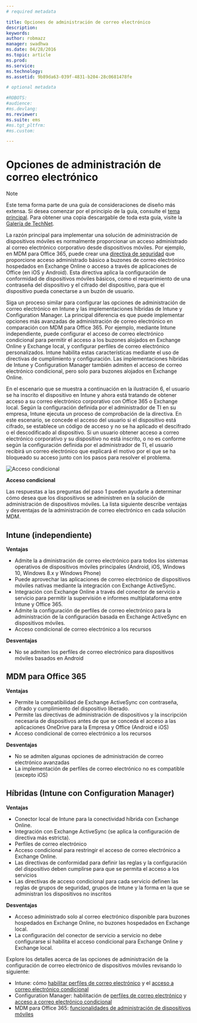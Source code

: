 ```yaml
---
# required metadata

title: Opciones de administración de correo electrónico
description:
keywords:
author: robmazz
manager: swadhwa
ms.date: 04/28/2016
ms.topic: article
ms.prod:
ms.service:
ms.technology:
ms.assetid: 9b89da63-039f-4831-b204-28c0681478fe

# optional metadata

#ROBOTS:
#audience:
#ms.devlang:
ms.reviewer: 
ms.suite: ems
#ms.tgt_pltfrm:
#ms.custom:

---
```


# Opciones de administración de correo electrónico

>[!NOTE]
>Este tema forma parte de una guía de consideraciones de diseño más extensa. Si desea comenzar por el principio de la guía, consulte el [tema principal](mdm-design-considerations-guide.md). Para obtener una copia descargable de toda esta guía, visite la [Galería de TechNet](https://gallery.technet.microsoft.com/Mobile-Device-Management-7d401582).

La razón principal para implementar una solución de administración de dispositivos móviles es normalmente proporcionar un acceso administrado al correo electrónico corporativo desde dispositivos móviles. Por ejemplo, en MDM para Office 365, puede crear una [directiva de seguridad](https://technet.microsoft.com/library/ms.o365.cc.newdevicepolicy.aspx) que proporcione acceso administrado básico a buzones de correo electrónico hospedados en Exchange Online o acceso a través de aplicaciones de Office (en iOS y Android). Esta directiva aplica la configuración de conformidad de dispositivos móviles básicos, como el requerimiento de una contraseña del dispositivo y el cifrado del dispositivo, para que el dispositivo pueda conectarse a un buzón de usuario.

Siga un proceso similar para configurar las opciones de administración de correo electrónico en Intune y las implementaciones híbridas de Intune y Configuration Manager. La principal diferencia es que puede implementar opciones más avanzadas de administración de correo electrónico en comparación con MDM para Office 365. Por ejemplo, mediante Intune independiente, puede configurar el acceso de correo electrónico condicional para permitir el acceso a los buzones alojados en Exchange Online y Exchange local, y configurar perfiles de correo electrónico personalizados. Intune habilita estas características mediante el uso de directivas de cumplimiento y configuración.  Las implementaciones híbridas de Intune y Configuration Manager también admiten el acceso de correo electrónico condicional, pero solo para buzones alojados en Exchange Online.

En el escenario que se muestra a continuación en la ilustración 6, el usuario se ha inscrito el dispositivo en Intune y ahora está tratando de obtener acceso a su correo electrónico corporativo con Office 365 o Exchange local. Según la configuración definida por el administrador de TI en su empresa, Intune ejecuta un proceso de comprobación de la directiva. En este escenario, se concede el acceso del usuario si el dispositivo está cifrado, se establece un código de acceso y no se ha aplicado el descifrado o el descodificado al dispositivo. Si un usuario obtener acceso a correo electrónico corporativo y su dispositivo no está inscrito, o no es conforme según la configuración definida por el administrador de TI, el usuario recibirá un correo electrónico que explicará el motivo por el que se ha bloqueado su acceso junto con los pasos para resolver el problema. 

![Acceso condicional](./media/MDM_Figure_06.png)

**Acceso condicional**

Las respuestas a las preguntas del paso 1 pueden ayudarle a determinar cómo desea que los dispositivos se administren en la solución de administración de dispositivos móviles. La lista siguiente describe ventajas y desventajas de la administración de correo electrónico en cada solución MDM.

## Intune (independiente)

**Ventajas**

- Admite la a
dministración de correo electrónico para todos los sistemas operativos de dispositivos móviles principales (Android, iOS, Windows 10, Windows 8.x y Windows Phone)
- Puede aprovechar las aplicaciones de correo electrónico de dispositivos móviles nativas mediante la integración con Exchange ActiveSync.
- Integración con Exchange Online a través del conector de servicio a servicio para permitir la supervisión e informes multiplataforma entre Intune y Office 365.
- Admite la configuración de perfiles de correo electrónico para la administración de la configuración basada en Exchange ActiveSync en dispositivos móviles.
- Acceso condicional de correo electrónico a los recursos

**Desventajas**

- No se admiten los perfiles de correo electrónico para dispositivos móviles basados en Android

## MDM para Office 365

**Ventajas**

- Permite la compatibilidad de Exchange ActiveSync con contraseña, cifrado y cumplimiento del dispositivo liberado.
- Permite las directivas de administración de dispositivos y la inscripción necesaria de dispositivos antes de que se conceda el acceso a las aplicaciones OneDrive para la Empresa y Office (Android e iOS)
- Acceso condicional de correo electrónico a los recursos

**Desventajas**

- No se admiten algunas opciones de administración de correo electrónico avanzadas 
- La implementación de perfiles de correo electrónico no es compatible (excepto iOS)

## Híbridas (Intune con Configuration Manager)

**Ventajas**

- Conector local de Intune para la conectividad híbrida con Exchange Online.
- Integración con Exchange ActiveSync (se aplica la configuración de directiva más estricta).
- Perfiles de correo electrónico
- Acceso condicional para restringir el acceso de correo electrónico a Exchange Online.
- Las directivas de conformidad para definir las reglas y la configuración del dispositivo deben cumplirse para que se permita el acceso a los servicios
- Las directivas de acceso condicional para cada servicio definen las reglas de grupos de seguridad, grupos de Intune y la forma en la que se administran los dispositivos no inscritos

**Desventajas**

- Acceso administrado solo al correo electrónico disponible para buzones hospedados en Exchange Online, no buzones hospedados en Exchange local.
- La configuración del conector de servicio a servicio no debe configurarse si habilita el acceso condicional para Exchange Online y Exchange local.

Explore los detalles acerca de las opciones de administración de la configuración de correo electrónico de dispositivos móviles revisando lo siguiente:

- Intune: cómo [habilitar perfiles de correo electrónico](/Intune/deployuse/configure-access-to-corporate-email-using-email-profiles-with-microsoft-intune) y el [acceso a correo electrónico condicional](/Intune/deployuse/restrict-access-to-email-and-o365-services-with-microsoft-intune)
- Configuration Manager: habilitación de [perfiles de correo electrónico](https://technet.microsoft.com/library/dn554227.aspx) y [acceso a correo electrónico condicional](https://technet.microsoft.com/library/dn919655.aspx)
- MDM para Office 365: [funcionalidades de administración de dispositivos móviles](https://technet.microsoft.com/library/ms.o365.cc.devicepolicysupporteddevice.aspx)

<!--HONumber=Apr16_HO2-->


